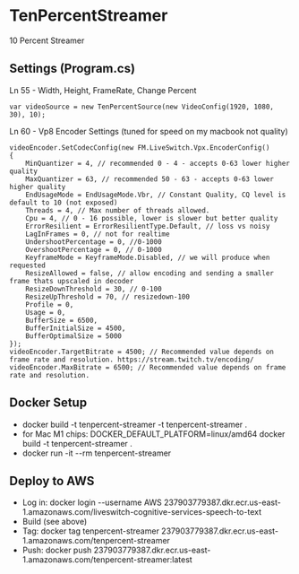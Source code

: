 # TenPercentStreamer
10 Percent Streamer

## Settings (Program.cs)
Ln 55 - Width, Height, FrameRate, Change Percent
```
var videoSource = new TenPercentSource(new VideoConfig(1920, 1080, 30), 10);
```

Ln 60 - Vp8 Encoder Settings (tuned for speed on my macbook not quality)
```
videoEncoder.SetCodecConfig(new FM.LiveSwitch.Vpx.EncoderConfig()
{
    MinQuantizer = 4, // recommended 0 - 4 - accepts 0-63 lower higher quality
    MaxQuantizer = 63, // recommended 50 - 63 - accepts 0-63 lower higher quality
    EndUsageMode = EndUsageMode.Vbr, // Constant Quality, CQ level is default to 10 (not exposed)
    Threads = 4, // Max number of threads allowed.
    Cpu = 4, // 0 - 16 possible, lower is slower but better quality
    ErrorResilient = ErrorResilientType.Default, // loss vs noisy
    LagInFrames = 0, // not for realtime
    UndershootPercentage = 0, //0-1000
    OvershootPercentage = 0, // 0-1000
    KeyframeMode = KeyframeMode.Disabled, // we will produce when requested
    ResizeAllowed = false, // allow encoding and sending a smaller frame thats upscaled in decoder
    ResizeDownThreshold = 30, // 0-100
    ResizeUpThreshold = 70, // resizedown-100
    Profile = 0,
    Usage = 0,
    BufferSize = 6500,
    BufferInitialSize = 4500,
    BufferOptimalSize = 5000
});
videoEncoder.TargetBitrate = 4500; // Recommended value depends on frame rate and resolution. https://stream.twitch.tv/encoding/
videoEncoder.MaxBitrate = 6500; // Recommended value depends on frame rate and resolution. 
```

## Docker Setup
- docker build -t tenpercent-streamer -t tenpercent-streamer .
- for Mac M1 chips:  DOCKER_DEFAULT_PLATFORM=linux/amd64 docker build -t tenpercent-streamer .
- docker run -it --rm tenpercent-streamer 

## Deploy to AWS
- Log in: docker login --username AWS  237903779387.dkr.ecr.us-east-1.amazonaws.com/liveswitch-cognitive-services-speech-to-text
- Build (see above)
- Tag: docker tag tenpercent-streamer 237903779387.dkr.ecr.us-east-1.amazonaws.com/tenpercent-streamer
- Push: docker push 237903779387.dkr.ecr.us-east-1.amazonaws.com/tenpercent-streamer:latest 
